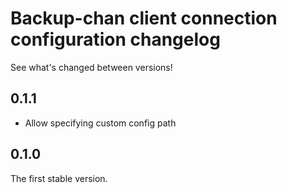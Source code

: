 # Backup-chan client connection configuration changelog

See what's changed between versions!

## 0.1.1

* Allow specifying custom config path

## 0.1.0

The first stable version.
